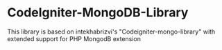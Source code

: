 # CodeIgniter-MongoDB-Library
This library is based on intekhabrizvi's "Codeigniter-mongo-library" with extended support for PHP MongodB extension
